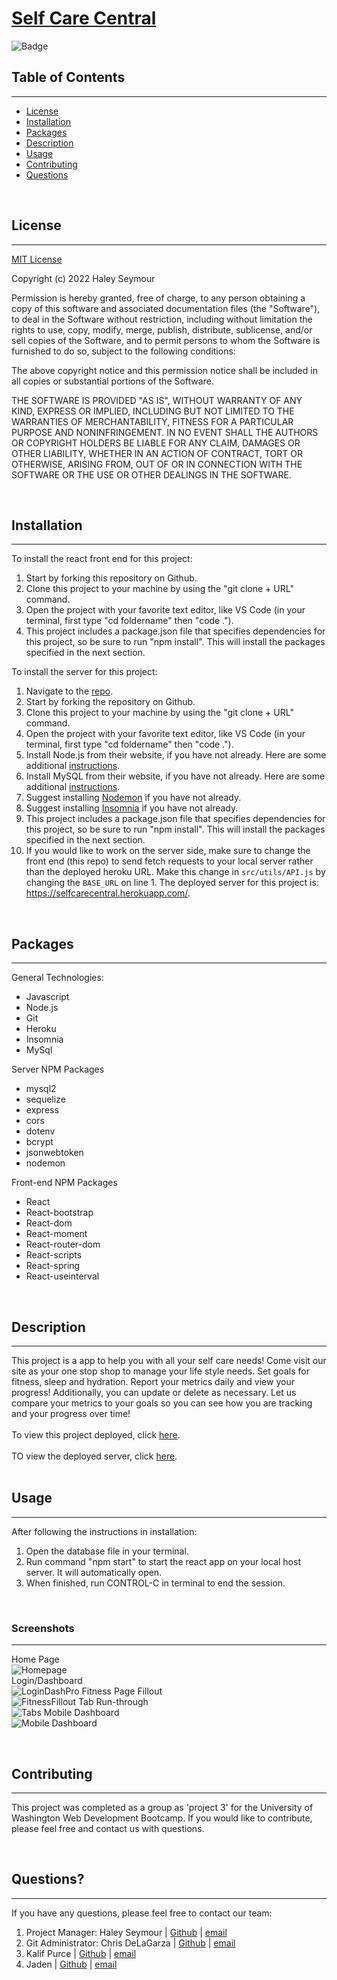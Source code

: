 # **[Self Care Central](https://selfcarecentral.herokuapp.com/)**

![Badge](https://img.shields.io/badge/license-MIT-blue)

## Table of Contents
---
* [License](#license)
* [Installation](#installation)
* [Packages](#packages)
* [Description](#description)
* [Usage](#usage)
* [Contributing](#contributing)
* [Questions](#questions)

<br>

## License 
---
[MIT License](./LICENSE) <br>

Copyright (c) 2022 Haley Seymour

Permission is hereby granted, free of charge, to any person obtaining a copy
of this software and associated documentation files (the "Software"), to deal
in the Software without restriction, including without limitation the rights
to use, copy, modify, merge, publish, distribute, sublicense, and/or sell
copies of the Software, and to permit persons to whom the Software is
furnished to do so, subject to the following conditions:

The above copyright notice and this permission notice shall be included in all
copies or substantial portions of the Software.

THE SOFTWARE IS PROVIDED "AS IS", WITHOUT WARRANTY OF ANY KIND, EXPRESS OR
IMPLIED, INCLUDING BUT NOT LIMITED TO THE WARRANTIES OF MERCHANTABILITY,
FITNESS FOR A PARTICULAR PURPOSE AND NONINFRINGEMENT. IN NO EVENT SHALL THE
AUTHORS OR COPYRIGHT HOLDERS BE LIABLE FOR ANY CLAIM, DAMAGES OR OTHER
LIABILITY, WHETHER IN AN ACTION OF CONTRACT, TORT OR OTHERWISE, ARISING FROM,
OUT OF OR IN CONNECTION WITH THE SOFTWARE OR THE USE OR OTHER DEALINGS IN THE
SOFTWARE.
 <br>

<br>

## Installation
---
To install the react front end for this project: 
1. Start by forking this repository on Github. 
2. Clone this project to your machine by using the "git clone + URL" command. 
3. Open the project with your favorite text editor, like VS Code (in your terminal, first type "cd foldername" then "code ."). 
4. This project includes a package.json file that specifies dependencies for this project, so be sure to run "npm install". This will install the packages specified in the next section. 

To install the server for this project: 
1. Navigate to the [repo](https://github.com/hseymo/selfcareBackend).
2. Start by forking the repository on Github. 
3. Clone this project to your machine by using the "git clone + URL" command. 
4. Open the project with your favorite text editor, like VS Code (in your terminal, first type "cd foldername" then "code ."). 
5. Install Node.js from their website, if you have not already. Here are some additional [instructions](https://coding-boot-camp.github.io/full-stack/nodejs/how-to-install-nodejs).
6. Install MySQL from their website, if you have not already. Here are some additional [instructions](https://coding-boot-camp.github.io/full-stack/mysql/mysql-installation-guide).
7. Suggest installing [Nodemon](https://www.npmjs.com/package/nodemon) if you have not already.
8. Suggest installing [Insomnia](https://insomnia.rest/download) if you have not already. 
9. This project includes a package.json file that specifies dependencies for this project, so be sure to run "npm install". This will install the packages specified in the next section. 
10. If you would like to work on the server side, make sure to change the front end (this repo) to send fetch requests to your local server rather than the deployed heroku URL. Make this change in `src/utils/API.js` by changing the `BASE_URL` on line 1. 
The deployed server for this project is: https://selfcarecentral.herokuapp.com/.

<br>

## Packages
---
General Technologies: 
- Javascript
- Node.js
- Git
- Heroku 
- Insomnia
- MySql

Server NPM Packages
- mysql2
- sequelize 
- express
- cors
- dotenv
- bcrypt
- jsonwebtoken
- nodemon 

Front-end NPM Packages
- React
- React-bootstrap
- React-dom
- React-moment
- React-router-dom
- React-scripts
- React-spring
- React-useinterval

<br>

## Description
---
This project is a app to help you with all your self care needs! Come visit our site as your one stop shop to manage your life style needs. Set goals for fitness, sleep and hydration. Report your metrics daily and view your progress! Additionally, you can update or delete as necessary. Let us compare your metrics to your goals so you can see how you are tracking and your progress over time! 
 <br><br>
To view this project deployed, click [here](https://selfcarecentral.herokuapp.com/). <br><br>
TO view the deployed server, click [here](https://selfcarecentral.herokuapp.com/).<br><br>

## Usage 
---
After following the instructions in installation: 
1. Open the database file in your terminal. 
2. Run command "npm start" to start the react app on your local host server. It will automatically open. 
3. When finished, run CONTROL-C in terminal to end the session. 
<br>

### **Screenshots**
--- 
Home Page<br>
![Homepage](https://user-images.githubusercontent.com/75865873/172924970-36be2b1c-2c93-443b-a606-8c58fe09908a.png)
<br>
Login/Dashboard <br>
![LoginDashPro](https://user-images.githubusercontent.com/75865873/172924484-985f6080-fbb2-4692-ad26-80cc29228cbb.gif)
 Fitness Page Fillout    <br>
![FitnessFillout](https://user-images.githubusercontent.com/75865873/172924715-53b293fa-1557-4d37-b9ab-a097c300d884.gif)
Tab Run-through <br>
![Tabs](https://user-images.githubusercontent.com/75865873/172925130-d4060547-2c2c-4742-99fd-fe27dae363b4.gif)
Mobile Dashboard <br>
![Mobile Dashboard](https://user-images.githubusercontent.com/75865873/172925039-7063b461-349d-49af-90ab-3ad8bcee6fe9.png)

<br>

## Contributing 
---
This project was completed as a group as 'project 3' for the University of Washington Web Development Bootcamp. If you would like to contribute, please feel free and contact us with questions. 

<br>

## Questions?
---
If you have any questions, please feel free to contact our team: 
1. Project Manager: Haley Seymour | [Github](https://github.com/hseymo) | [email](mailto:haleycseymour@comcast.net)
2. Git Administrator: Chris DeLaGarza | [Github](https://github.com/Interrubble) | [email](delagarzachris@icloud.com)
3. Kalif Purce | [Github](https://github.com/Unconditionallove47) | [email](kpurcedesigns@gmail.com)
4. Jaden | [Github](https://github.com/eminss) | [email]()
